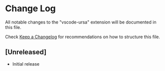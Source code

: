 # Change Log
All notable changes to the "vscode-ursa" extension will be documented in this file.

Check [Keep a Changelog](http://keepachangelog.com/) for recommendations on how to structure this file.

## [Unreleased]
- Initial release